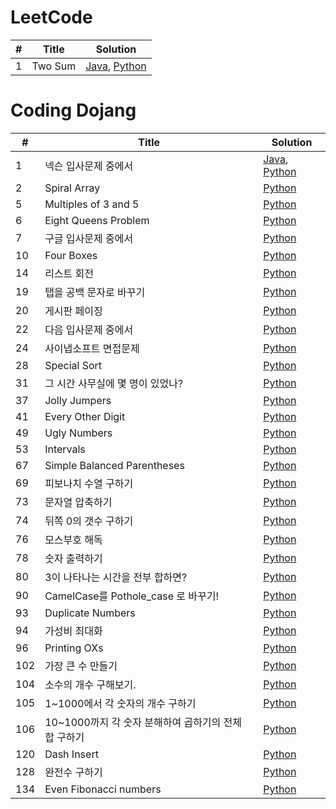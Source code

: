 LeetCode
=============
| # | Title | Solution |
|---| ----- | -------- |
|1|Two Sum|[Java](./java/src/leetcode/S1.java), [Python](./python/leetcode/S1.py)|


Coding Dojang
=============
| # | Title | Solution |
|---| ----- | -------- |
|1|넥슨 입사문제 중에서|[Java](./java/src/codingdojang/S1.java), [Python](./python/codingdojang/S1.py)|
|2|Spiral Array|[Python](./python/codingdojang/S2.py)|
|5|Multiples of 3 and 5|[Python](./python/codingdojang/S5.py)|
|6|Eight Queens Problem|[Python](./python/codingdojang/S6.py)|
|7|구글 입사문제 중에서|[Python](./python/codingdojang/S7.py)|
|10|Four Boxes|[Python](./python/codingdojang/S10.py)|
|14|리스트 회전|[Python](./python/codingdojang/S14.py)|
|19|탭을 공백 문자로 바꾸기|[Python](./python/codingdojang/S19.py)|
|20|게시판 페이징|[Python](./python/codingdojang/S20.py)|
|22|다음 입사문제 중에서|[Python](./python/codingdojang/S22.py)|
|24|사이냅소프트 면접문제|[Python](./python/codingdojang/S24.py)|
|28|Special Sort|[Python](./python/codingdojang/S28.py)|
|31|그 시간 사무실에 몇 명이 있었나?|[Python](./python/codingdojang/S31.py)|
|37|Jolly Jumpers|[Python](./python/codingdojang/S37.py)|
|41|Every Other Digit|[Python](./python/codingdojang/S41.py)|
|49|Ugly Numbers|[Python](./python/codingdojang/S49.py)|
|53|Intervals|[Python](./python/codingdojang/S53.py)|
|67|Simple Balanced Parentheses|[Python](./python/codingdojang/S67.py)|
|69|피보나치 수열 구하기|[Python](./python/codingdojang/S69.py)|
|73|문자열 압축하기|[Python](./python/codingdojang/S73.py)|
|74|뒤쪽 0의 갯수 구하기|[Python](./python/codingdojang/S74.py)|
|76|모스부호 해독|[Python](./python/codingdojang/S76.py)|
|78|숫자 출력하기|[Python](./python/codingdojang/S78.py)|
|80|3이 나타나는 시간을 전부 합하면?|[Python](./python/codingdojang/S80.py)|
|90|CamelCase를 Pothole_case 로 바꾸기!|[Python](./python/codingdojang/S90.py)|
|93|Duplicate Numbers|[Python](./python/codingdojang/S93.py)|
|94|가성비 최대화|[Python](./python/codingdojang/S94.py)|
|96|Printing OXs|[Python](./python/codingdojang/S96.py)|
|102|가장 큰 수 만들기|[Python](./python/codingdojang/S102.py)|
|104|소수의 개수 구해보기.|[Python](./python/codingdojang/S104.py)|
|105|1~1000에서 각 숫자의 개수 구하기|[Python](./python/codingdojang/S105.py)|
|106|10~1000까지 각 숫자 분해하여 곱하기의 전체 합 구하기|[Python](./python/codingdojang/S106.py)|
|120|Dash Insert|[Python](./python/codingdojang/S120.py)|
|128|완전수 구하기|[Python](./python/codingdojang/S128.py)|
|134|Even Fibonacci numbers|[Python](./python/codingdojang/S134.py)|
